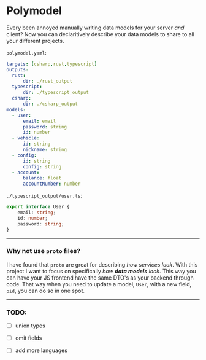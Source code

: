 # Polymodel

Every been annoyed manually writing data models for your server *and* client? Now you can 
declaritively describe your data models to share to all your different projects.

`polymodel.yaml`:

```yaml
targets: [csharp,rust,typescript]
outputs:
  rust:
      dir: ./rust_output
  typescript:
      dir: ./typescript_output
  csharp:
      dir: ./csharp_output
models:
  - user:
      email: email
      password: string
      id: number
  - vehicle:
      id: string
      nickname: string
  - config:
      id: string
      config: string
  - account:
      balance: float
      accountNumber: number
```

`./typescript_output/user.ts`:

```ts
export interface User {
	email: string;
	id: number;
	password: string;
}
```
---


### Why not use `proto` files?

I have found that `proto` are great for describing *how services look*. With this project I want to
focus on specifically *how **data models** look*. This way you can have your JS frontend have the
same DTO's as your backend through code. That way when you need to update a model, `User`, with a new
field, `pid`, you can do so in one spot.


---


### TODO:

- [ ] union types
- [ ] omit fields
- [ ] add more languages

